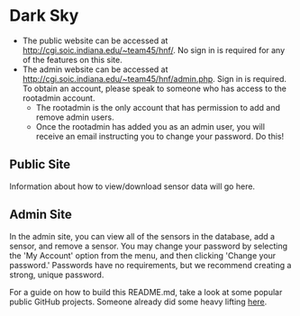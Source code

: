 # Dark Sky
* The public website can be accessed at http://cgi.soic.indiana.edu/~team45/hnf/. No sign in is required for any of the features on this site.
* The admin website can be accessed at http://cgi.soic.indiana.edu/~team45/hnf/admin.php. Sign in is required. To obtain an account, 
please speak to someone who has access to the rootadmin account. 
	* The rootadmin is the only account that has permission to add and remove admin users.
	* Once the rootadmin has added you as an admin user, you will receive an email instructing you to change your password. Do this!

## Public Site
Information about how to view/download sensor data will go here.

## Admin Site
In the admin site, you can view all of the sensors in the database, add a sensor, and remove a sensor.
You may change your password by selecting the 'My Account' option from the menu, and then clicking 'Change your password.' Passwords have no requirements, but we recommend creating a strong,  unique password.


For a guide on how to build this README.md, take a look at some popular public GitHub projects. Someone already did some heavy lifting [here](https://github.com/matiassingers/awesome-readme).

